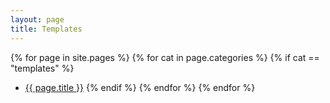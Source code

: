 ```yaml
---
layout: page
title: Templates
---
```


{% for page in site.pages %}
{% for cat in page.categories %}
{% if cat == "templates" %}
- <a href="{{ page.url }}">{{ page.title }}</a>
{% endif %}
{% endfor %}
{% endfor %}
